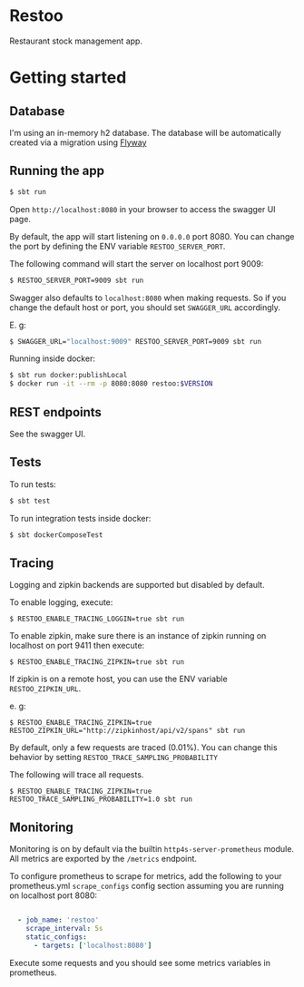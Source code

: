Restoo
======

Restaurant stock management app.

# Getting started

## Database

I'm using an in-memory h2 database. The database will be automatically created via a migration using [Flyway](https://flywaydb.org/)

## Running the app

```sh
$ sbt run
```

Open `http://localhost:8080` in your browser to access the swagger UI page.

By default, the app will start listening on `0.0.0.0` port 8080. You can change the port by defining the ENV variable `RESTOO_SERVER_PORT`.

The following command will start the server on localhost port 9009:

```sh
$ RESTOO_SERVER_PORT=9009 sbt run
```

Swagger also defaults to `localhost:8080` when making requests. So if you change the default host or port, you should set `SWAGGER_URL` accordingly.

E. g:


```sh
$ SWAGGER_URL="localhost:9009" RESTOO_SERVER_PORT=9009 sbt run
```

Running inside docker:

```sh
$ sbt run docker:publishLocal
$ docker run -it --rm -p 8080:8080 restoo:$VERSION
```


## REST endpoints

See the swagger UI.

## Tests

To run tests:

```sh
$ sbt test
```

To run integration tests inside docker:

```sh
$ sbt dockerComposeTest
```


## Tracing


Logging and zipkin backends are supported but disabled by default.

To enable logging, execute:

`
  $ RESTOO_ENABLE_TRACING_LOGGIN=true sbt run
`

To enable zipkin, make sure there is an instance of zipkin running on localhost on port 9411 then execute:

`
  $ RESTOO_ENABLE_TRACING_ZIPKIN=true sbt run
`

If zipkin is on a remote host, you can use the ENV variable `RESTOO_ZIPKIN_URL`.

e. g:

`
  $ RESTOO_ENABLE_TRACING_ZIPKIN=true RESTOO_ZIPKIN_URL="http://zipkinhost/api/v2/spans" sbt run
`

By default, only a few requests are traced (0.01%). You can change this behavior by setting `RESTOO_TRACE_SAMPLING_PROBABILITY`

The following will trace all requests.

`
  $ RESTOO_ENABLE_TRACING_ZIPKIN=true RESTOO_TRACE_SAMPLING_PROBABILITY=1.0 sbt run
`

## Monitoring

Monitoring is on by default via the builtin `http4s-server-prometheus` module. All metrics are exported by the `/metrics` endpoint.

To configure prometheus to scrape for metrics, add the following to your prometheus.yml `scrape_configs` config section assuming you are running on localhost port 8080:

```yaml

  - job_name: 'restoo'
    scrape_interval: 5s
    static_configs:
      - targets: ['localhost:8080']

```

Execute some requests and you should see some metrics variables in prometheus.

